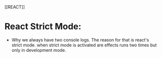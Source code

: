 [[REACT]]
# React Strict Mode:
- Why we always have two console logs. The reason for that is react's strict mode. when strict mode is activated are effects runs two times but only in development mode.
